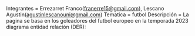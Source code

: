 Integrantes = Errezarret Franco(franerre15@gmail.com), Lescano Agustin(agustinlescanouni@gmail.com)
Tematica = futbol
Descripción = La pagina se basa en los goleadores del futbol europeo en la temporada 2023
diagrama entidad relación (DER): 

